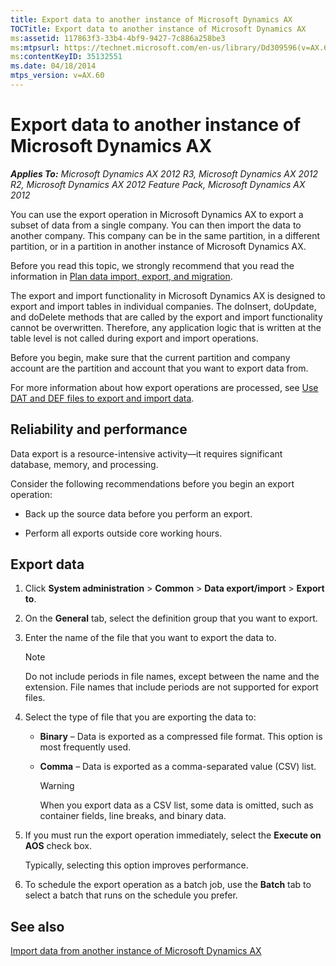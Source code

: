 ```yaml
---
title: Export data to another instance of Microsoft Dynamics AX
TOCTitle: Export data to another instance of Microsoft Dynamics AX
ms:assetid: 117863f3-33b4-4bf9-9427-7c886a258be3
ms:mtpsurl: https://technet.microsoft.com/en-us/library/Dd309596(v=AX.60)
ms:contentKeyID: 35132551
ms.date: 04/18/2014
mtps_version: v=AX.60
---
```


# Export data to another instance of Microsoft Dynamics AX 


_**Applies To:** Microsoft Dynamics AX 2012 R3, Microsoft Dynamics AX 2012 R2, Microsoft Dynamics AX 2012 Feature Pack, Microsoft Dynamics AX 2012_

You can use the export operation in Microsoft Dynamics AX to export a subset of data from a single company. You can then import the data to another company. This company can be in the same partition, in a different partition, or in a partition in another instance of Microsoft Dynamics AX.

Before you read this topic, we strongly recommend that you read the information in [Plan data import, export, and migration](plan-data-import-export-and-migration.md).

The export and import functionality in Microsoft Dynamics AX is designed to export and import tables in individual companies. The doInsert, doUpdate, and doDelete methods that are called by the export and import functionality cannot be overwritten. Therefore, any application logic that is written at the table level is not called during export and import operations.

Before you begin, make sure that the current partition and company account are the partition and account that you want to export data from.

For more information about how export operations are processed, see [Use DAT and DEF files to export and import data](use-dat-and-def-files-to-export-and-import-data.md).

## Reliability and performance

Data export is a resource-intensive activity—it requires significant database, memory, and processing.

Consider the following recommendations before you begin an export operation:

  - Back up the source data before you perform an export.

  - Perform all exports outside core working hours.

## Export data

1.  Click **System administration** \> **Common** \> **Data export/import** \> **Export to**.

2.  On the **General** tab, select the definition group that you want to export.

3.  Enter the name of the file that you want to export the data to.
    

    > [!NOTE]
    > <P>Do not include periods in file names, except between the name and the extension. File names that include periods are not supported for export files.</P>



4.  Select the type of file that you are exporting the data to:
    
      - **Binary** – Data is exported as a compressed file format. This option is most frequently used.
    
      - **Comma** – Data is exported as a comma-separated value (CSV) list.
        

        > [!WARNING]
        > <P>When you export data as a CSV list, some data is omitted, such as container fields, line breaks, and binary data.</P>



5.  If you must run the export operation immediately, select the **Execute on AOS** check box.
    
    Typically, selecting this option improves performance.

6.  To schedule the export operation as a batch job, use the **Batch** tab to select a batch that runs on the schedule you prefer.

## See also

[Import data from another instance of Microsoft Dynamics AX](import-data-from-another-instance-of-microsoft-dynamics-ax.md)

  


